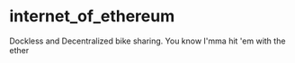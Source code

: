 # internet_of_ethereum
Dockless and Decentralized bike sharing. You know I'mma hit 'em with the ether
